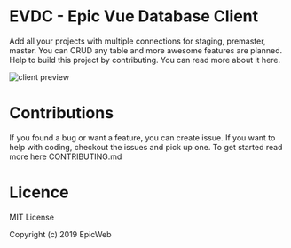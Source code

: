 # EVDC - Epic Vue Database Client
Add all your projects with multiple connections for staging, premaster, master. You can CRUD any table and more awesome features are planned. Help to build this project by contributing. You can read more about it here.

![client preview](http://evdc.epicweb.bg/db.JPG)

# Contributions
If you found a bug or want a feature, you can create issue. If you want to help with coding, checkout the issues and pick up one.
To get started read more here CONTRIBUTING.md

# Licence

MIT License

Copyright (c) 2019 EpicWeb
